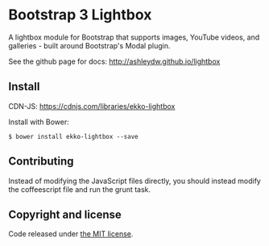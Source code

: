 Bootstrap 3 Lightbox
========

A lightbox module for Bootstrap that supports images, YouTube videos, and galleries - built around Bootstrap's Modal plugin.

See the github page for docs: http://ashleydw.github.io/lightbox

## Install

CDN-JS: https://cdnjs.com/libraries/ekko-lightbox

Install with Bower:

```
$ bower install ekko-lightbox --save
```

Contributing
----
Instead of modifying the JavaScript files directly, you should instead modify the coffeescript file and run the grunt task.

Copyright and license
----

Code released under [the MIT license](https://github.com/ashleydw/lightbox/blob/master/LICENSE).
